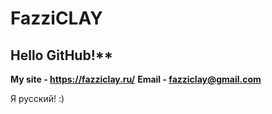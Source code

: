 # FazziCLAY
## Hello GitHub!**
**My site - https://fazziclay.ru/**
**Email   - fazziclay@gmail.com**

Я русский! :)
